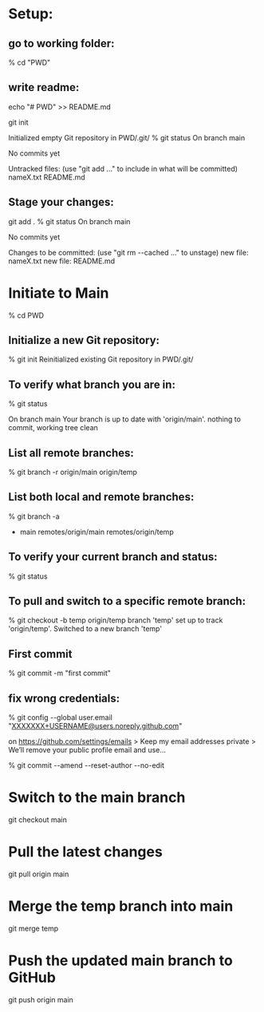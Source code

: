 # Setup:

## go to working folder:

% cd "PWD"

## write readme:

echo "# PWD" >> README.md

git init

Initialized empty Git repository in PWD/.git/
% git status
On branch main

No commits yet

Untracked files:
  (use "git add <file>..." to include in what will be committed)
        nameX.txt
        README.md

## Stage your changes:

git add .
% git status
On branch main

No commits yet

Changes to be committed:
  (use "git rm --cached <file>..." to unstage)
        new file:   nameX.txt
        new file:   README.md






# Initiate to Main

% cd PWD

## Initialize a new Git repository:

% git init
Reinitialized existing Git repository in PWD/.git/

## To verify what branch you are in:

% git status

On branch main
Your branch is up to date with 'origin/main'.
nothing to commit, working tree clean

## List all remote branches:

% git branch -r
  origin/main
  origin/temp


## List both local and remote branches:

% git branch -a
* main
  remotes/origin/main
  remotes/origin/temp

## To verify your current branch and status:

% git status

## To pull and switch to a specific remote branch:

% git checkout -b temp origin/temp
branch 'temp' set up to track 'origin/temp'.
Switched to a new branch 'temp'

## First commit

% git commit -m "first commit"

## fix wrong credentials:

% git config --global user.email "XXXXXXX+USERNAME@users.noreply.github.com"

on https://github.com/settings/emails > Keep my email addresses private > We’ll remove your public profile email and use...

% git commit --amend --reset-author --no-edit


# Switch to the main branch
git checkout main

# Pull the latest changes
git pull origin main

# Merge the temp branch into main
git merge temp

# Push the updated main branch to GitHub
git push origin main
